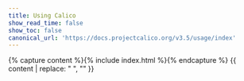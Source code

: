 ```yaml
---
title: Using Calico
show_read_time: false
show_toc: false
canonical_url: 'https://docs.projectcalico.org/v3.5/usage/index'
---
```

{% capture content %}{% include index.html %}{% endcapture %}
{{ content | replace: "    ", "" }}
